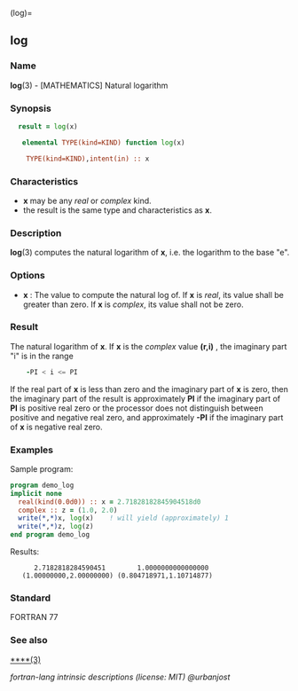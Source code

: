 (log)=
## log

### **Name**

**log**(3) - \[MATHEMATICS\] Natural logarithm

### **Synopsis**

```fortran
  result = log(x)
```

```fortran
   elemental TYPE(kind=KIND) function log(x)

    TYPE(kind=KIND),intent(in) :: x
```

### **Characteristics**

- **x** may be any _real_ or _complex_ kind.
- the result is the same type and characteristics as **x**.

### **Description**

**log**(3) computes the natural logarithm of **x**, i.e. the logarithm to
the base "e".

### **Options**

- **x**
  : The value to compute the natural log of.
  If **x** is _real_, its value shall be greater than zero.
  If **x** is _complex_, its value shall not be zero.

### **Result**

The natural logarithm of **x**.
If **x** is the _complex_ value **(r,i)** , the imaginary part "i" is in the range

```fortran
    -PI < i <= PI
```

If the real part of **x** is less than zero and the imaginary part of
**x** is zero, then the imaginary part of the result is approximately
**PI** if the imaginary part of **PI** is positive real zero or the
processor does not distinguish between positive and negative real zero,
and approximately **-PI** if the imaginary part of **x** is negative
real zero.

### **Examples**

Sample program:

```fortran
program demo_log
implicit none
  real(kind(0.0d0)) :: x = 2.71828182845904518d0
  complex :: z = (1.0, 2.0)
  write(*,*)x, log(x)    ! will yield (approximately) 1
  write(*,*)z, log(z)
end program demo_log
```

Results:

```text
      2.7182818284590451        1.0000000000000000
   (1.00000000,2.00000000) (0.804718971,1.10714877)
```

### **Standard**

FORTRAN 77

### **See also**

[\*\*\*\*(3)](#)

_fortran-lang intrinsic descriptions (license: MIT) \@urbanjost_
